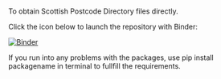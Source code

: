 #
To obtain Scottish Postcode Directory files directly.


Click the icon below to launch the repository with Binder:




[![Binder](https://mybinder.org/badge_logo.svg)](https://mybinder.org/v2/gh/GeraldLYH/PHS/HEAD)

If you run into any problems with the packages, use pip install packagename in terminal to fullfill the requirements.
